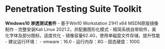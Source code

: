 # Penetration Testing Suite Toolkit

**Windows10 渗透测试套件**
    - 基于Win10 Workstation 21H1 x64 MSDN原版镜像制作
	- 完整安装Kali Linux 2021.2，并配置图形化模式
	- 精简系统自带软件，美化字体及部分图标，适度优化
    - 镜像容量62.4G，使用单磁盘文件存储，提升性能
	- 建议运行环境：
	  - vmware：16.0
	  - 运行内存：8G
	  - 固态硬盘：100G
